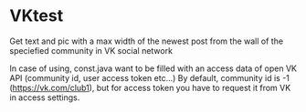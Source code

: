 # VKtest
Get text and pic with a max width of the newest post from the wall of the speciefied community in VK social network

In case of using, const.java want to be filled with an access data of open VK API (community id, user access token etc...)
By default, community id is -1 (https://vk.com/club1), but for access token you have to request it from VK in access settings.
